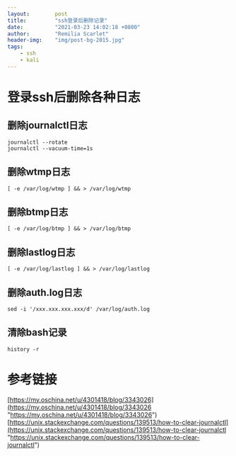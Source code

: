 ```yaml
---
layout:        post
title:         "ssh登录后删除记录"
date:          "2021-03-23 14:02:18 +0800"
author:        "Remilia Scarlet"
header-img:    "img/post-bg-2015.jpg"
tags:
    - ssh
    - kali
---
```


# 登录ssh后删除各种日志

## 删除journalctl日志
    journalctl --rotate
    journalctl --vacuum-time=1s

## 删除wtmp日志
    [ -e /var/log/wtmp ] && > /var/log/wtmp
    
## 删除btmp日志
    [ -e /var/log/btmp ] && > /var/log/btmp
    
## 删除lastlog日志
    [ -e /var/log/lastlog ] && > /var/log/lastlog

## 删除auth.log日志
    sed -i '/xxx.xxx.xxx.xxx/d' /var/log/auth.log
    
## 清除bash记录
    history -r
    
# 参考链接
[https://my.oschina.net/u/4301418/blog/3343026](https://my.oschina.net/u/4301418/blog/3343026 "https://my.oschina.net/u/4301418/blog/3343026") 
[https://unix.stackexchange.com/questions/139513/how-to-clear-journalctl](https://unix.stackexchange.com/questions/139513/how-to-clear-journalctl "https://unix.stackexchange.com/questions/139513/how-to-clear-journalctl") 



